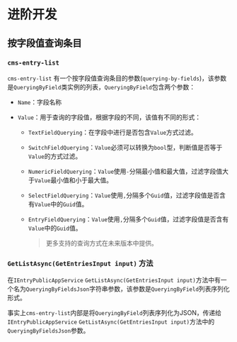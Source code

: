 # 进阶开发

## 按字段值查询条目

### `cms-entry-list`

`cms-entry-list` 有一个按字段值查询条目的参数(`querying-by-fields`)，该参数是`QueryingByField`类实例的列表，`QueryingByField`包含两个参数：

- `Name`：字段名称
- `Value`：用于查询的字段值，根据字段的不同，该值有不同的形式：

  - `TextFieldQuerying`：在字段中进行是否包含`Value`方式过滤。
  - `SwitchFieldQuerying`：`Value`必须可以转换为`bool`型，判断值是否等于`Value`的方式过滤。
  - `NumericFieldQuerying`：`Value`使用`-`分隔最小值和最大值，过滤字段值大于`Value`最小值和小于最大值。
  - `SelectFieldQuerying`：`Value`使用`,`分隔多个`Guid`值，过滤字段值是否含有`Value`中的`Guid`值。
  - `EntryFieldQuerying`：`Value`使用`,`分隔多个`Guid`值，过滤字段值是否含有`Value`中的`Guid`值。

    > 更多支持的查询方式在未来版本中提供。

### `GetListAsync(GetEntriesInput input)` 方法

在`IEntryPublicAppService` `GetListAsync(GetEntriesInput input)`方法中有一个名为`QueryingByFieldsJson`字符串参数，该参数是`QueryingByField`列表序列化形式。

事实上`cms-entry-list`内部是将`QueryingByField`列表序列化为JSON，传递给`IEntryPublicAppService` `GetListAsync(GetEntriesInput input)`方法中的`QueryingByFieldsJson`参数。
